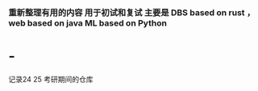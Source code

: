 ### 重新整理有用的内容 用于初试和复试 主要是 DBS based on rust ， web based on java ML based on Python 


# - 
记录24 25 考研期间的仓库
